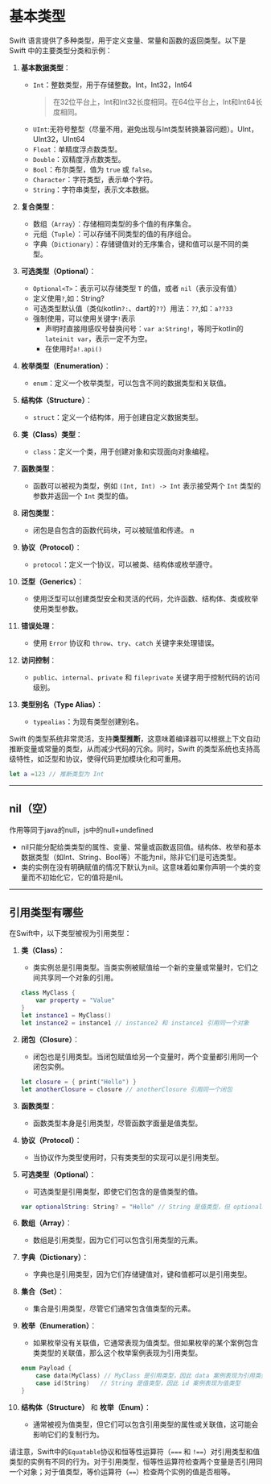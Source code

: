 # 基本类型

Swift 语言提供了多种类型，用于定义变量、常量和函数的返回类型。以下是 Swift 中的主要类型分类和示例：

1. **基本数据类型**：
   - `Int`：整数类型，用于存储整数。Int，Int32，Int64
      >在32位平台上，Int和Int32长度相同。在64位平台上，Int和Int64长度相同。
   - `UInt`:无符号整型（尽量不用，避免出现与Int类型转换兼容问题）。UInt，UInt32，UInt64
   - `Float`：单精度浮点数类型。
   - `Double`：双精度浮点数类型。
   - `Bool`：布尔类型，值为 `true` 或 `false`。
   - `Character`：字符类型，表示单个字符。
   - `String`：字符串类型，表示文本数据。

2. **复合类型**：
   - 数组（`Array`）：存储相同类型的多个值的有序集合。
   - 元组（`Tuple`）：可以存储不同类型的值的有序组合。
   - 字典（`Dictionary`）：存储键值对的无序集合，键和值可以是不同的类型。

3. **可选类型（Optional）**：
   - `Optional<T>`：表示可以存储类型 `T` 的值，或者 `nil`（表示没有值）
   - 定义使用`?`,如：String?
   - 可选类型默认值（类似kotlin`?:`、dart的`??`）用法：`??`,如：`a??33`
   - 强制使用，可以使用关键字`!`表示
      - 声明时直接用感叹号替换问号：`var a:String!`，等同于kotlin的`lateinit var`，表示一定不为空。
      - 在使用时`a!.api()`

4. **枚举类型（Enumeration）**：
   - `enum`：定义一个枚举类型，可以包含不同的数据类型和关联值。

5. **结构体（Structure）**：
   - `struct`：定义一个结构体，用于创建自定义数据类型。

6. **类（Class）类型**：
   - `class`：定义一个类，用于创建对象和实现面向对象编程。

7. **函数类型**：
   - 函数可以被视为类型，例如 `(Int, Int) -> Int` 表示接受两个 `Int` 类型的参数并返回一个 `Int` 类型的值。

8. **闭包类型**：
   - 闭包是自包含的函数代码块，可以被赋值和传递。
n
9. **协议（Protocol）**：
   - `protocol`：定义一个协议，可以被类、结构体或枚举遵守。

10. **泛型（Generics）**：
    - 使用泛型可以创建类型安全和灵活的代码，允许函数、结构体、类或枚举使用类型参数。

11. **错误处理**：
    - 使用 `Error` 协议和 `throw`、`try`、`catch` 关键字来处理错误。

12. **访问控制**：
    - `public`、`internal`、`private` 和 `fileprivate` 关键字用于控制代码的访问级别。

13. **类型别名（Type Alias）**：
    - `typealias`：为现有类型创建别名。

Swift 的类型系统非常灵活，支持**类型推断**，这意味着编译器可以根据上下文自动推断变量或常量的类型，从而减少代码的冗余。同时，Swift 的类型系统也支持高级特性，如泛型和协议，使得代码更加模块化和可重用。

```swift
let a =123 // 推断类型为 Int
```

---

## nil（空）

作用等同于java的null，js中的null+undefined

- nil只能分配给类类型的属性、变量、常量或函数返回值。结构体、枚举和基本数据类型（如Int、String、Bool等）不能为nil，除非它们是可选类型。
- 类的实例在没有明确赋值的情况下默认为nil。这意味着如果你声明一个类的变量而不初始化它，它的值将是nil。

---

## 引用类型有哪些

在Swift中，以下类型被视为引用类型：

1. **类（Class）**：
   - 类实例总是引用类型。当类实例被赋值给一个新的变量或常量时，它们之间共享同一个对象的引用。

   ```swift
   class MyClass {
       var property = "Value"
   }
   let instance1 = MyClass()
   let instance2 = instance1 // instance2 和 instance1 引用同一个对象
   ```

2. **闭包（Closure）**：
   - 闭包也是引用类型。当闭包赋值给另一个变量时，两个变量都引用同一个闭包实例。

   ```swift
   let closure = { print("Hello") }
   let anotherClosure = closure // anotherClosure 引用同一个闭包
   ```

3. **函数类型**：
   - 函数类型本身是引用类型，尽管函数字面量是值类型。

4. **协议（Protocol）**：
   - 当协议作为类型使用时，只有类类型的实现可以是引用类型。

5. **可选类型（Optional）**：
   - 可选类型是引用类型，即使它们包含的是值类型的值。

   ```swift
   var optionalString: String? = "Hello" // String 是值类型，但 optionalString 是引用类型
   ```

6. **数组（Array）**：
   - 数组是引用类型，因为它们可以包含引用类型的元素。

7. **字典（Dictionary）**：
   - 字典也是引用类型，因为它们存储键值对，键和值都可以是引用类型。

8. **集合（Set）**：
   - 集合是引用类型，尽管它们通常包含值类型的元素。

9. **枚举（Enumeration）**：
   - 如果枚举没有关联值，它通常表现为值类型。但如果枚举的某个案例包含类类型的关联值，那么这个枚举案例表现为引用类型。

   ```swift
   enum Payload {
       case data(MyClass) // MyClass 是引用类型，因此 data 案例表现为引用类型
       case id(String)   // String 是值类型，因此 id 案例表现为值类型
   }
   ```

10. **结构体（Structure）** 和 **枚举（Enum）**：
    - 通常被视为值类型，但它们可以包含引用类型的属性或关联值，这可能会影响它们的复制行为。

请注意，Swift中的`Equatable`协议和恒等性运算符（`===` 和 `!==`）对引用类型和值类型的实例有不同的行为。对于引用类型，恒等性运算符检查两个变量是否引用同一个对象；对于值类型，等价运算符（`==`）检查两个实例的值是否相等。
